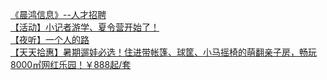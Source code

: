  
[《晨鸿信息》--人才招聘](http://www.dianyue.me/archives/069/sx7iq16mv1omntmc/)  
[【活动】小记者游学、夏令营开始了！](http://www.dianyue.me/archives/865/v0o2srsod7jl2em4/)  
[【夜听】一个人的路](http://www.dianyue.me/archives/680/b9nz3txn9yjgh5jn/)  
[【天天拾惠】暑期遛娃必选！住进带帐篷、球筐、小马摇椅的萌翻亲子房，畅玩8000㎡网红乐园！￥888起/套](http://www.dianyue.me/archives/824/ch2gecnf90zj28yf/)